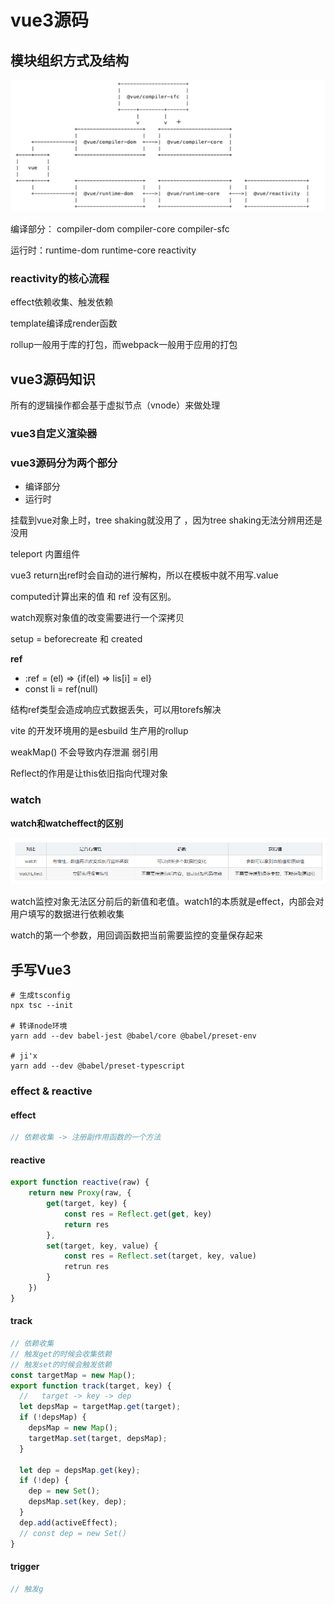 #  vue3源码

## 模块组织方式及结构

<img src="images/image-20221013222712852.png" alt="image-20221013222712852" style="zoom: 67%;" />

编译部分： compiler-dom 	compiler-core	compiler-sfc

运行时：runtime-dom	runtime-core	reactivity

### reactivity的核心流程

effect依赖收集、触发依赖

 template编译成render函数

rollup一般用于库的打包，而webpack一般用于应用的打包

## vue3源码知识

所有的逻辑操作都会基于虚拟节点（vnode）来做处理

### vue3自定义渲染器

### vue3源码分为两个部分

- 编译部分
- 运行时

挂载到vue对象上时，tree shaking就没用了 ，因为tree shaking无法分辨用还是没用 

teleport 内置组件

vue3 return出ref时会自动的进行解构，所以在模板中就不用写.value

computed计算出来的值 和 ref 没有区别。

watch观察对象值的改变需要进行一个深拷贝

setup = beforecreate 和 created

**ref**

- :ref = (el) => {if(el) => lis[i] = el}
- const li = ref(null)

结构ref类型会造成响应式数据丢失，可以用torefs解决  

vite 的开发环境用的是esbuild 生产用的rollup

weakMap() 不会导致内存泄漏 弱引用

Reflect的作用是让this依旧指向代理对象

### watch

**watch和watcheffect的区别**

![](images/image-20220726222630858.png)

watch监控对象无法区分前后的新值和老值。watch1的本质就是effect，内部会对用户填写的数据进行依赖收集

watch的第一个参数，用回调函数把当前需要监控的变量保存起来

## 手写Vue3

```shell
# 生成tsconfig
npx tsc --init

# 转译node环境
yarn add --dev babel-jest @babel/core @babel/preset-env

# ji'x
yarn add --dev @babel/preset-typescript
```

### effect & reactive 

#### effect

````javascript
// 依赖收集 -> 注册副作用函数的一个方法
````

#### reactive

````javascript
export function reactive(raw) {
    return new Proxy(raw, {
        get(target, key) {
            const res = Reflect.get(get, key)
            return res
        },
        set(target, key, value) {
            const res = Reflect.set(target, key, value)
            retrun res
        }
    })
}
````

#### track

```javascript
// 依赖收集
// 触发get的时候会收集依赖
// 触发set的时候会触发依赖
const targetMap = new Map();
export function track(target, key) {
  //   target -> key -> dep
  let depsMap = targetMap.get(target);
  if (!depsMap) {
    depsMap = new Map();
    targetMap.set(target, depsMap);
  }

  let dep = depsMap.get(key);
  if (!dep) {
    dep = new Set();
    depsMap.set(key, dep);
  }
  dep.add(activeEffect);
  // const dep = new Set()
}
```

#### trigger

````JavaScript
// 触发g
````

